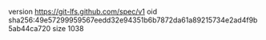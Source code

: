version https://git-lfs.github.com/spec/v1
oid sha256:49e57299959567eedd32e94351b6b7872da61a89215734e2ad4f9b5ab44ca720
size 1038
